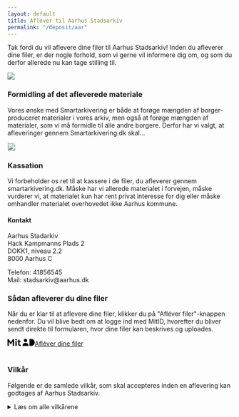 ```yaml
---
layout: default
title: Afléver til Aarhus Stadsarkiv
permalink: "/deposit/aar"
---
```


<div class="two-cols">
    <div>
        <p>Tak fordi du vil aflevere dine filer til Aarhus Stadsarkiv! Inden du afleverer dine filer, er der nogle forhold, som vi gerne vil informere dig om, og som du derfor allerede nu kan tage stilling til.</p>
    </div>
    <div>
        <img src="{{ '/../assets/000480989.jpg' | relative_url }}">
    </div>
    <div>
        <h3>Formidling af det afleverede materiale</h3>
        <p>Vores ønske med Smartarkivering er både at forøge mængden af borger-produceret materialer i vores arkiv, men også at forøge mængden af materialer, som vi må formidle til alle andre borgere. Derfor har vi valgt, at afleveringer gennem Smartarkivering.dk skal...</p>
    </div>
    <div>
        <img src="{{ '/../assets/aarhusarkivet.jpg' | relative_url }}" style="border: 1px solid #e6e6e6;">
    </div>
    <div>
        <h3>Kassation</h3>
        <p>Vi forbeholder os ret til at kassere i de filer, du afleverer gennem smartarkivering.dk. Måske har vi allerede materialet i forvejen, måske vurderer vi, at materialet kun har rent privat interesse for dig eller måske omhandler materialet overhovedet ikke Aarhus kommune.</p>
    </div>
    <div>
        <div class="contact-box">
        <h4>Kontakt</h4>
        <p>Aarhus Stadarkiv<br>Hack Kampmanns Plads 2<br>DOKK1, niveau 2.2<br>8000 Aarhus C</p>
        <p>Telefon: 41856545<br>Mail: stadsarkiv@aarhus.dk</p>
        </div>
    </div>
</div>

### Sådan afleverer du dine filer
Når du er klar til at aflevere dine filer, klikker du på "Afléver filer"-knappen nedenfor. Du vil blive bedt om at logge ind med MitID, hvorefter du bliver sendt direkte til formularen, hvor dine filer kan beskrives og uploades.

<div class="deposit-container">
    <a class="deposit-button" href="https://selvbetjening.aarhuskommune.dk/da/content/smartarkivering?archive=aar">
        <svg xmlns="http://www.w3.org/2000/svg" width="61" height="16" viewBox="0 0 61 16" class="mitid-svg" focusable="false" aria-label="MitID logo"><path d="M19.2,0c1,0,1.8,0.8,1.8,1.8c0,1-0.8,1.8-1.8,1.8c-1,0-1.8-0.8-1.8-1.8C17.4,0.8,18.2,0,19.2,0z M40.4,0 c2.1,0,3.8,1.7,3.8,3.8c0,2.1-1.7,3.8-3.8,3.8c-2.1,0-3.8-1.7-3.8-3.8C36.6,1.7,38.3,0,40.4,0z M20.7,4.9v10.9h-3V4.9H20.7z M2.9,0.8l4.6,7.1l4.5-7.1h2.9v15h-3.1V6.1l-4.3,6.4H7.4L3.1,6.1v9.7H0v-15H2.9z M40.4,9c3.6,0,6.5,2,6.9,6.8H33.6 C34,11,36.9,9,40.4,9z M51.9,0.2C58.3,0.2,61,3.7,61,8c0,4.3-2.7,7.8-9.1,7.8h-2.6V0.2H51.9z M27.1,1.9v3h2.4v2.4h-2.4v4.8 c0,0.9,0.5,1.2,1.3,1.2c0.5,0,1-0.1,1.3-0.4v2.7c-0.4,0.2-1.2,0.3-2,0.3c-2.2,0-3.6-1.1-3.6-3.5V7.3h-1.7V4.9h1.7v-3H27.1z"></path></svg>Afléver dine filer</a>
</div>
<br>

### Vilkår
Følgende er de samlede vilkår, som skal accepteres inden en aflevering kan godtages af Aarhus Stadsarkiv.


<details class="terms">
    <summary>Læs om alle vilkårene</summary>
    <div>
    <p>De betingelser for aflevering, som beskrives i det følgende, gælder kun for de afleveringer, der foretages gennem denne hjemmeside. Hvis du gerne vil aflevere materialet, men ikke kan acceptere nærværende vilkår, er du velkommen til at kontakte os, så finder vi en alternativ løsning.</p>
    <p>For at uploade materiale til stadsarkivet på denne hjemmeside, skal du godkende følgende vilkår for brugerbidrag:</p>
    <h4>Du garanterer, at:</h4>
    <ul>
        <li>Materialet, du uploader, ikke er ophavsretsligt beskyttet eller</li>
        <li>du alene har rettighederne til materialet eller</li>
        <li>rettighedshaver (en eller flere) har autoriseret, at du indsender materialet under følgende betingelser:</li>
    </ul>
    <br>
    <h4>Du accepterer, at:</h4>
    <ul>
        <li>Det uploadede materiale (fotos, video, musik, dagbøger m.v.) må bruges og formidles af alle, så længe ejeren eller ejerne af ophavsrettighederne hver gang angives på ordentlig vis, og så længe materialet ikke benyttes i sammenhænge, der på nogen måde krænker rettighedshaverne.</li>
        <li>Hvis nogen efterfølgende skaber nyt materiale på baggrund af det afleverede materiale, skal dit oprindelige materiale, samt dets rettighedshavere, stadig angives.</li>
        <li>De informationer, hvormed du i formularen beskriver dit materiale (ikke din kontaktinformation), er fri for alle til at bruge.</li>
    </ul>
    <p>Hvis du ikke kan acceptere disse vilkår, er du velkommen til at kontakte stadsarkivet, så vi kan finde en alternativ løsning.</p>
    <h4>Brug af personoplysninger</h4>
    <p>Kun dit navn (enten som giver af materialet og/eller som rettighedshaver) offentliggøres ved siden af det uploadede materiale, hvis dette godkendes til bevaring og offentliggørelse.</p>
    <p>Vi bruger udelukkende dine øvrige kontaktoplysninger, inkl. din email-adresse, til at kontakte dig om dine afleverede filer.</p>
    <p>Vi videregiver ikke dine kontaktoplysninger til andre.</p>
    <h4>Bevaring og kassation</h4>
    <p>Aarhus Stadsarkiv forbeholder sig ret til at kassere i det afleverede materiale.</p>
    </div>
</details>